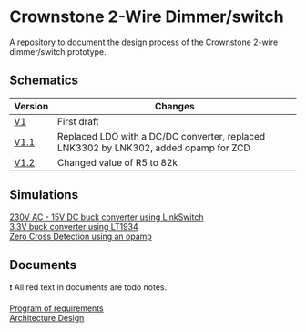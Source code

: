 # Crownstone 2-Wire Dimmer/switch
A repository to document the design process of the Crownstone 2-wire dimmer/switch prototype.


## Schematics 
| Version | Changes | 
|---|---|
| [V1](https://github.com/doodeca/crownstone-2wire-dimmerswitch/raw/main/hardware/schematics/Schematic_V1.pdf) | First draft |
| [V1.1](https://github.com/doodeca/crownstone-2wire-dimmerswitch/raw/main/hardware/schematics/Schematic_V1.1.pdf) | Replaced LDO with a DC/DC converter, replaced LNK3302 by LNK302, added opamp for ZCD |
| [V1.2](https://github.com/doodeca/crownstone-2wire-dimmerswitch/raw/main/hardware/schematics/Schematic_V1.2.pdf) | Changed value of R5 to 82k |


## Simulations
[230V AC - 15V DC buck converter using LinkSwitch](https://github.com/doodeca/crownstone-2wire-dimmerswitch/blob/main/hardware/simulations/Pspice/README.md#LNK302-buck-converter)\
[3.3V buck converter using LT1934](https://github.com/doodeca/crownstone-2wire-dimmerswitch/blob/main/hardware/simulations/LTspice/README.md#LT1934-1-buck-converter)\
[Zero Cross Detection using an opamp](https://github.com/doodeca/crownstone-2wire-dimmerswitch/blob/main/hardware/simulations/LTspice/README.md#Zero-Cross-Detection)


## Documents
:exclamation: All red text in documents are todo notes. 

[Program of requirements](https://github.com/doodeca/crownstone-2wire-dimmerswitch/raw/main/documents/definition/Program%20of%20Requirements.pdf)\
[Architecture Design](https://github.com/doodeca/crownstone-2wire-dimmerswitch/raw/main/documents/architecture/Architecture.pdf)
